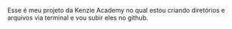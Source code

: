 Esse é meu projeto da Kenzie Academy no qual estou criando diretórios e arquivos via terminal e vou subir eles no github.
